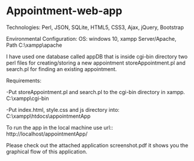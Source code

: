 # Appointment-web-app

Technologies:
Perl, JSON, SQLite, HTML5, CSS3, Ajax, jQuery, Bootstrap

Environmental Configuration:
OS: windows 10, 
xampp Server/Apache,  
Path C:\xampp\apache

I have used one database called appDB that is inside cgi-bin directory
two perl files for creating/storing a new appointment storeAppointment.pl and 
search.pl for finding an existing appointment.

Requirements:

-Put storeAppointment.pl and search.pl to the cgi-bin directory in xampp. C:\xampp\cgi-bin

-Put index.html, style.css and js directory into:  C:\xampp\htdocs\appointmentApp


To run the app in the local machine use url::
http://localhost/appointmentApp/

Please check out the attached application screenshot.pdf  it shows you the graphical flow of this application.

